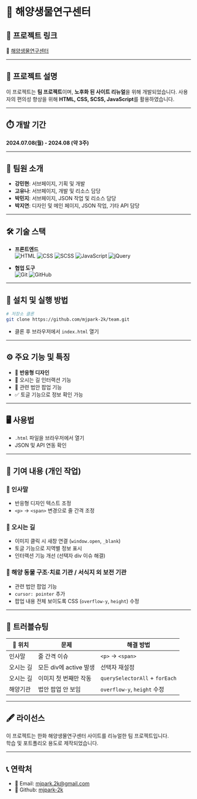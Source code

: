 # 🐢 해양생물연구센터

## 🌱 프로젝트 링크  
🔗 [ 해양생물연구센터 ](https://team-mj2k.vercel.app)

---
## 📄 프로젝트 설명
이 프로젝트는 **팀 프로젝트**이며, **노후화 된 사이트 리뉴얼**을 위해 개발되었습니다. 
사용자의 편의성 향상을 위해 **HTML, CSS, SCSS, JavaScript**를 활용하였습니다.

---

## ⏱️ 개발 기간
**2024.07.08(월) - 2024.08 (약 3주)**

---

## 🙌 팀원 소개
- **강민현**: 서브페이지, 기획 및 개발
- **고유나**: 서브페이지, 개발 및 리소스 담당
- **박민지**: 서브페이지, JSON 작업 및 리소스 담당
- **박지연**: 디자인 및 메인 페이지, JSON 작업, 기타 API 담당

---

## 🛠️ 기술 스택
- **프론트엔드**  
![HTML](https://img.shields.io/badge/HTML-E34F26?style=flat&logo=html5&logoColor=white)
![CSS](https://img.shields.io/badge/CSS-1572B6?style=flat&logo=css3&logoColor=white)
![SCSS](https://img.shields.io/badge/Sass-CC6699?style=flat&logo=css3&logoColor=white)
![JavaScript](https://img.shields.io/badge/JavaScript-F7DF1E?style=flat&logo=javascript&logoColor=black)
![jQuery](https://img.shields.io/badge/jQuery-0769AD?style=flat&logo=jquery&logoColor=white)

- **협업 도구**  
![Git](https://img.shields.io/badge/Git-F05032?style=flat&logo=git&logoColor=white)
![GitHub](https://img.shields.io/badge/GitHub-181717?style=flat&logo=github&logoColor=white)

---

## 💾 설치 및 실행 방법

```bash
# 저장소 클론
git clone https://github.com/mjpark-2k/team.git
```

- 클론 후 브라우저에서 `index.html` 열기  

---

## ⚙️ 주요 기능 및 특징
- 📱 **반응형 디자인**  
- 🧭 오시는 길 인터랙션 기능  
- 🧾 관련 법안 팝업 기능  
- ✅ 토글 기능으로 정보 확인 가능

---

## 🖥️ 사용법
- `.html` 파일을 브라우저에서 열기  
- JSON 및 API 연동 확인

---

## 🔬 기여 내용 (개인 작업)
### 🧍 인사말
- 반응형 디자인 텍스트 조정  
- `<p>` → `<span>` 변경으로 줄 간격 조정

### 📍 오시는 길
- 이미지 클릭 시 새창 연결 (`window.open`, `_blank`)  
- 토글 기능으로 지역별 정보 표시  
- 인터랙션 기능 개선 (선택자 div 이슈 해결)

### 🐬 해양 동물 구조·치료 기관 / 서식지 외 보전 기관
- 관련 법안 팝업 기능  
- `cursor: pointer` 추가  
- 팝업 내용 전체 보이도록 CSS (`overflow-y`, `height`) 수정

---

## 🧯 트러블슈팅
| 📍 위치 | 문제 | 해결 방법 |
|--------|------|----------|
| 인사말 | 줄 간격 이슈 | `<p>` → `<span>` |
| 오시는 길 | 모든 div에 active 발생 | 선택자 재설정 |
| 오시는 길 | 이미지 첫 번째만 작동 | `querySelectorAll` + `forEach` |
| 해양기관 | 법안 팝업 안 보임 | `overflow-y`, `height` 수정 |

---

## 🖋️ 라이선스
이 프로젝트는 한화 해양생물연구센터 사이트를 리뉴얼한 팀 프로젝트입니다.  
학습 및 포트폴리오 용도로 제작되었습니다.

---

## 📞 연락처
- 📧 Email: mjpark.2k@gmail.com
- 📒 Github: [ mjpark-2k ](https://github.com/mjpark-2k)